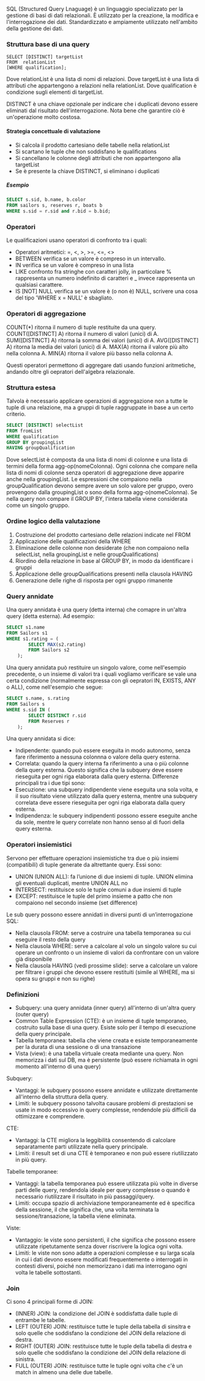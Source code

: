 SQL (Structured Query Lnaguage) è un linguaggio specializzato per la gestione di basi di dati relazionali. È utilizzato per la creazione, la modifica e l'interrogazione dei dati.
Standardizzato e ampiamente utilizzato nell'ambito della gestione dei dati.

### Struttura base di una query
```mysql
SELECT [DISTINCT] targetList
FROM  relationList
[WHERE qualification];
```
Dove relationList è una lista di nomi di relazioni.
Dove targetList è una lista di attributi che appartengono a relazioni nella relationList.
Dove qualification è condizione sugli elementi di targetList.

DISTINCT è una chiave opzionale per indicare che i duplicati devono essere eliminati dal risultato dell'interrogazione. Nota bene che garantire ciò è un'operazione molto costosa.

#### Strategia concettuale di valutazione
- Si calcola il prodotto cartesiano delle tabelle nella relationList
- Si scartano le tuple che non soddisfano le qualifications
- Si cancellano le colonne degli attributi che non appartengono alla targetList
- Se è presente la chiave DISTINCT, si eliminano i duplicati

##### Esempio
```sql
SELECT s.sid, b.name, b.color
FROM sailors s, reserves r, boats b
WHERE s.sid = r.sid and r.bid = b.bid;
```

### Operatori
Le qualificazioni usano operatori di confronto tra i quali:
- Operatori aritmetici: =, <, >, >=, <=, <>
- BETWEEN verifica se un valore è compreso in un intervallo.
- IN verifica se un valore è compreso in una lista
- LIKE confronto fra stringhe con caratteri jolly, in particolare % rappresenta un numero indefinito di caratteri e _ invece rappresenta un qualsiasi carattere.
- IS \[NOT\] NULL verifica se un valore è (o non è) NULL, scrivere una cosa del tipo 'WHERE x = NULL' è sbagliato.
### Operatori di aggregazione
COUNT(\*) ritorna il numero di tuple restituite da una query.
COUNT(\[DISTINCT\] A) ritorna il numero di valori (unici) di A.
SUM(\[DISTINCT\] A) ritorna la somma dei valori (unici) di A.
AVG(\[DISTINCT\] A) ritorna la media dei valori (unici) di A.
MAX(A) ritorna il valore più alto nella colonna A.
MIN(A) ritorna il valore più basso nella colonna A.

Questi operatori permettono di aggregare dati usando funzioni aritmetiche, andando oltre gli oepratori dell'algebra relazionale.

### Struttura estesa
Talvola è necessario applicare operazioni di aggregazione non a tutte le tuple di una relazione, ma a gruppi di tuple raggruppate in base a un certo criterio.

```sql
SELECT [DISTINCT] selectList
FROM fromList
WHERE qualification
GROUP BY groupingList
HAVING groupQualification
```

Dove selectList è composta da una lista di nomi di colonne e una lista di termini della forma agg-op(nomeColonna).
Ogni colonna che compare nella lista di nomi di colonne senza operatori di aggregazione deve apparire anche nella groupingList.
Le espressioni che compaiono nella groupQualification devono sempre avere un solo valore per gruppo, overo provengono dalla groupingList o sono della forma agg-o(nomeColonna).
Se nella query non compare il GROUP BY, l'intera tabella viene considerata come un singolo gruppo.

### Ordine logico della valutazione
1. Costruzione del prodotto cartesiano delle relazioni indicate nel FROM
2. Applicazione delle qualificazioni della WHERE
3. Eliminazione delle colonne non desiderate (che non compaiono nella selectList, nella groupingList e nelle groupQualifications)
4. Riordino della relazione in base al GROUP BY, in modo da identificare i gruppi
5. Applicazione delle groupQualifications presenti nella clausola HAVING
6. Generazione delle righe di risposta per ogni gruppo rimanente

### Query annidate
Una query annidata è una query (detta interna) che comapre in un'altra query (detta esterna).
Ad esempio:
```sql
SELECT s1.name
FROM Sailors s1
WHERE s1.rating = (
		SELECT MAX(s2.rating)
		FROM Sailors s2
	);
```
Una query annidata può restituire un singolo valore, come nell'esempio precedente, o un insieme di valori tra i quali vogliamo verificare se vale una certa condizione (normalmente espressa con gli oepratori IN, EXISTS, ANY o ALL), come nell'esempio che segue:
```sql
SELECT s.name, s.rating
FROM Sailors s
WHERE s.sid IN (
		SELECT DISTINCT r.sid
		FROM Reserves r
	);
```

Una query annidata si dice:
- Indipendente: quando può essere eseguita in modo autonomo, senza fare riferimento a nessuna colonnna o valore della query esterna.
- Correlata: quando la query interna fa riferimento a una o più colonne della query esterna. Questo significa che la subquery deve essere rieseguita per ogni riga elaborata dalla query esterna.
Differenze principali tra i due tipi sono:
- Esecuzione: una subquery indipendente viene eseguita una sola volta, e il suo risultato viene utilizzato dalla query esterna, mentre una subquery correlata deve essere rieseguita per ogni riga elaborata dalla query esterna.
- Indipendenza: le subquery indipendenti possono essere eseguite anche da sole, mentre le query correlate non hanno senso al di fuori della query esterna.
### Operatori insiemistici
Servono per effettuare operazioni insiemistiche tra due o più insiemi (compatibili) di tuple generate da altrettante query.
Essi sono:
- UNION (UNION ALL): fa l’unione di due insiemi di tuple. UNION elimina gli eventuali duplicati, mentre UNION ALL no
- INTERSECT: restituisce solo le tuple comuni a due insiemi di tuple
- EXCEPT: restituisce le tuple del primo insieme a patto che non compaiono nel secondo insieme (set difference)

Le sub query possono essere annidati in diversi punti di un’interrogazione SQL:  
- Nella clausola FROM: serve a costruire una tabella temporanea su cui eseguire il resto della query
- Nella clausola WHERE: serve a calcolare al volo un singolo valore su cui operare un confronto o un insieme di valori da confrontare con un valore già disponibile
- Nella clausola HAVING (vedi prossime slide): serve a calcolare un valore per filtrare i gruppi che devono essere restituiti (simile al WHERE, ma si opera su gruppi e non su righe)

### Definizioni
- Subquery: una query annidata (inner query) all'interno di un'altra query (outer query)
- Common Table Expression (CTE): è un insieme di tuple temporaneo, costruito sulla base di una query. Esiste solo per il tempo di esecuzione della query principale.
- Tabella temporanea: tabella che viene creata e esiste temporaneamente per la durata di una sessione o di una transazione
- Vista (view): è una tabella virtuale creata mediante una query. Non memorizza i dati sul DB, ma è persistente (può essere richiamata in ogni momento all'interno di una query)

Subquery:
- Vantaggi: le subquery possono essere annidate e utilizzate direttamente all'interno della struttura della query.
- Limiti: le subquery possono talvolta causare problemi di prestazioni se usate in modo eccessivo in query complesse, rendendole più difficili da ottimizzare e comprendere.

CTE:
- Vantaggi: la CTE migliora la leggibilità consentendo di calcolare separatamente parti utilizzate nella query principale.
- Limiti: il result set di una CTE è temporaneo e non può essere riutilizzato in più query.

Tabelle temporanee:
- Vantaggi: la tabella temporanea può essere utilizzata più volte in diverse parti delle query, rendendola ideale per query complesse o quando è necessario riutilizzare il risultato in più passaggi/query.
- Limiti: occupa spazio di archiviazione temporaneamente ed è specifica della sessione, il che significa che, una volta terminata la sessione/transazione, la tabella viene eliminata.

Viste:
- Vantaggio: le viste sono persistenti, il che significa che possono essere utilizzate ripetutamente senza dover riscrivere la logica ogni volta.
- Limiti:  le viste non sono adatte a operazioni complesse e su larga scala in cui i dati devono essere modificati frequentemente o interrogati in contesti diversi, poiché non memorizzano i dati ma interrogano ogni volta le tabelle sottostanti.

### Join
Ci sono 4 principali forme di JOIN:
- (INNER) JOIN: la condizione del JOIN è soddisfatta dalle tuple di entrambe le tabelle.
- LEFT (OUTER) JOIN: restituisce tutte le tuple della tabella di sinsitra e solo quelle che soddisfano la condizione del JOIN della relazione di destra.
- RIGHT (OUTER) JOIN: restituisce tutte le tuple della tabella di destra e solo quelle che soddisfano la condizione del JOIN della relazione di sinistra.
- FULL (OUTER) JOIN: restituisce tutte le tuple ogni volta che c'è un match in almeno una delle due tabelle.